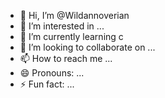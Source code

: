 - 👋 Hi, I’m @Wildannoverian
- 👀 I’m interested in ...
- 🌱 I’m currently learning c
- 💞️ I’m looking to collaborate on ...
- 📫 How to reach me ...
- 😄 Pronouns: ...
- ⚡ Fun fact: ...

<!---
Wildannoverian/Wildannoverian is a ✨ special ✨ repository because its `README.md` (this file) appears on your GitHub profile.
You can click the Preview link to take a look at your changes.
--->
